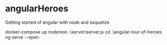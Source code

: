 # angularHeroes
Getting started of angular with node and sequelize


docker-compose up
nodemon .\server\server.js
cd .\angular-tour-of-heroes\
ng serve --open